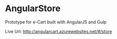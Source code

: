 # AngularStore
Prototype for e-Cart built with AngularJS and Gulp

 Live Url: 
 http://angularcart.azurewebsites.net/#/store

